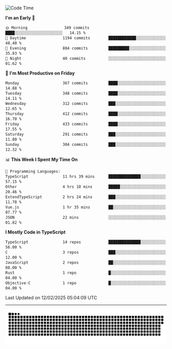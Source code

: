 <!--
<picture>
  <source
    srcset="https://github-readme-stats.vercel.app/api?username=kevinxft&show_icons=true&theme=dark"
    media="(prefers-color-scheme: dark)"
  />
  <source
    srcset="https://github-readme-stats.vercel.app/api?username=kevinxft&show_icons=true"
    media="(prefers-color-scheme: light), (prefers-color-scheme: no-preference)"
  />
  <img src="https://github-readme-stats.vercel.app/api?username=kevinxft&show_icons=true" />
</picture>
-->

<!--START_SECTION:waka-->
![Code Time](http://img.shields.io/badge/Code%20Time-3%2C080%20hrs%2058%20mins-blue)

**I'm an Early 🐤** 

```text
🌞 Morning                349 commits         ████░░░░░░░░░░░░░░░░░░░░░   14.15 % 
🌆 Daytime                1194 commits        ████████████░░░░░░░░░░░░░   48.40 % 
🌃 Evening                884 commits         █████████░░░░░░░░░░░░░░░░   35.83 % 
🌙 Night                  40 commits          ░░░░░░░░░░░░░░░░░░░░░░░░░   01.62 % 
```
📅 **I'm Most Productive on Friday** 

```text
Monday                   367 commits         ████░░░░░░░░░░░░░░░░░░░░░   14.88 % 
Tuesday                  348 commits         ████░░░░░░░░░░░░░░░░░░░░░   14.11 % 
Wednesday                312 commits         ███░░░░░░░░░░░░░░░░░░░░░░   12.65 % 
Thursday                 412 commits         ████░░░░░░░░░░░░░░░░░░░░░   16.70 % 
Friday                   433 commits         ████░░░░░░░░░░░░░░░░░░░░░   17.55 % 
Saturday                 291 commits         ███░░░░░░░░░░░░░░░░░░░░░░   11.80 % 
Sunday                   304 commits         ███░░░░░░░░░░░░░░░░░░░░░░   12.32 % 
```


📊 **This Week I Spent My Time On** 

```text
💬 Programming Languages: 
TypeScript               11 hrs 39 mins      ██████████████░░░░░░░░░░░   57.15 % 
Other                    4 hrs 10 mins       █████░░░░░░░░░░░░░░░░░░░░   20.46 % 
ExtendTypeScript         2 hrs 24 mins       ███░░░░░░░░░░░░░░░░░░░░░░   11.78 % 
Vue.js                   1 hr 35 mins        ██░░░░░░░░░░░░░░░░░░░░░░░   07.77 % 
JSON                     22 mins             ░░░░░░░░░░░░░░░░░░░░░░░░░   01.82 % 
```

**I Mostly Code in TypeScript** 

```text
TypeScript               14 repos            ██████████████░░░░░░░░░░░   56.00 % 
C                        3 repos             ███░░░░░░░░░░░░░░░░░░░░░░   12.00 % 
JavaScript               2 repos             ██░░░░░░░░░░░░░░░░░░░░░░░   08.00 % 
Rust                     1 repo              █░░░░░░░░░░░░░░░░░░░░░░░░   04.00 % 
Objective-C              1 repo              █░░░░░░░░░░░░░░░░░░░░░░░░   04.00 % 
```




 Last Updated on 12/02/2025 05:04:09 UTC
<!--END_SECTION:waka-->

---

<picture>
  <source media="(prefers-color-scheme: dark)" srcset="https://raw.githubusercontent.com/kevinxft/kevinxft/output/github-contribution-grid-snake-dark.svg">
  <source media="(prefers-color-scheme: light)" srcset="https://raw.githubusercontent.com/kevinxft/kevinxft/output/github-contribution-grid-snake.svg">
  <img alt="github contribution grid snake animation" src="https://raw.githubusercontent.com/kevinxft/kevinxft/output/github-contribution-grid-snake.svg">
</picture>